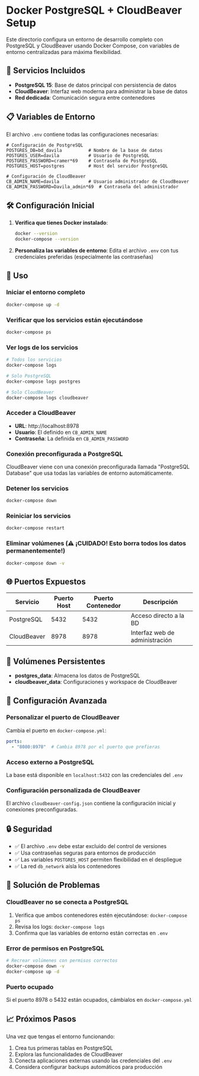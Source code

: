 # Docker PostgreSQL + CloudBeaver Setup

Este directorio configura un entorno de desarrollo completo con PostgreSQL y CloudBeaver usando Docker Compose, con variables de entorno centralizadas para máxima flexibilidad.

## 🚀 Servicios Incluidos

- **PostgreSQL 15**: Base de datos principal con persistencia de datos
- **CloudBeaver**: Interfaz web moderna para administrar la base de datos
- **Red dedicada**: Comunicación segura entre contenedores

## 📋 Variables de Entorno

El archivo `.env` contiene todas las configuraciones necesarias:

```env
# Configuración de PostgreSQL
POSTGRES_DB=bd_davila          # Nombre de la base de datos
POSTGRES_USER=davila           # Usuario de PostgreSQL
POSTGRES_PASSWORD=cramer*69    # Contraseña de PostgreSQL
POSTGRES_HOST=postgres         # Host del servidor PostgreSQL

# Configuración de CloudBeaver
CB_ADMIN_NAME=davila           # Usuario administrador de CloudBeaver
CB_ADMIN_PASSWORD=Davila_admin*69  # Contraseña del administrador
```

## 🛠️ Configuración Inicial

1. **Verifica que tienes Docker instalado**:
   ```bash
   docker --version
   docker-compose --version
   ```

2. **Personaliza las variables de entorno**:
   Edita el archivo `.env` con tus credenciales preferidas (especialmente las contraseñas)

## 🔧 Uso

### Iniciar el entorno completo
```bash
docker-compose up -d
```

### Verificar que los servicios están ejecutándose
```bash
docker-compose ps
```

### Ver logs de los servicios
```bash
# Todos los servicios
docker-compose logs

# Solo PostgreSQL
docker-compose logs postgres

# Solo CloudBeaver
docker-compose logs cloudbeaver
```

### Acceder a CloudBeaver
- **URL**: http://localhost:8978
- **Usuario**: El definido en `CB_ADMIN_NAME`
- **Contraseña**: La definida en `CB_ADMIN_PASSWORD`

### Conexión preconfigurada a PostgreSQL
CloudBeaver viene con una conexión preconfigurada llamada "PostgreSQL Database" que usa todas las variables de entorno automáticamente.

### Detener los servicios
```bash
docker-compose down
```

### Reiniciar los servicios
```bash
docker-compose restart
```

### Eliminar volúmenes (⚠️ **¡CUIDADO! Esto borra todos los datos permanentemente!**)
```bash
docker-compose down -v
```

## 🌐 Puertos Expuestos

| Servicio | Puerto Host | Puerto Contenedor | Descripción |
|----------|-------------|-------------------|-------------|
| PostgreSQL | 5432 | 5432 | Acceso directo a la BD |
| CloudBeaver | 8978 | 8978 | Interfaz web de administración |

## 📁 Volúmenes Persistentes

- **postgres_data**: Almacena los datos de PostgreSQL
- **cloudbeaver_data**: Configuraciones y workspace de CloudBeaver

## 🔧 Configuración Avanzada

### Personalizar el puerto de CloudBeaver
Cambia el puerto en `docker-compose.yml`:
```yaml
ports:
  - "8080:8978"  # Cambia 8978 por el puerto que prefieras
```

### Acceso externo a PostgreSQL
La base está disponible en `localhost:5432` con las credenciales del `.env`

### Configuración personalizada de CloudBeaver
El archivo `cloudbeaver-config.json` contiene la configuración inicial y conexiones preconfiguradas.

## 🔒 Seguridad

- ✅ El archivo `.env` debe estar excluido del control de versiones
- ✅ Usa contraseñas seguras para entornos de producción
- ✅ Las variables `POSTGRES_HOST` permiten flexibilidad en el despliegue
- ✅ La red `db_network` aísla los contenedores

## 🐛 Solución de Problemas

### CloudBeaver no se conecta a PostgreSQL
1. Verifica que ambos contenedores estén ejecutándose: `docker-compose ps`
2. Revisa los logs: `docker-compose logs`
3. Confirma que las variables de entorno están correctas en `.env`

### Error de permisos en PostgreSQL
```bash
# Recrear volúmenes con permisos correctos
docker-compose down -v
docker-compose up -d
```

### Puerto ocupado
Si el puerto 8978 o 5432 están ocupados, cámbialos en `docker-compose.yml`

## 📈 Próximos Pasos

Una vez que tengas el entorno funcionando:
1. Crea tus primeras tablas en PostgreSQL
2. Explora las funcionalidades de CloudBeaver
3. Conecta aplicaciones externas usando las credenciales del `.env`
4. Considera configurar backups automáticos para producción